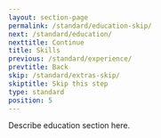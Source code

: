 ```yaml
---
layout: section-page
permalink: /standard/education-skip/
next: /standard/education/
nexttitle: Continue
title: Skills
previous: /standard/experience/
prevtitle: Back
skip: /standard/extras-skip/
skiptitle: Skip this step
type: standard
position: 5
---
```


Describe education section here.